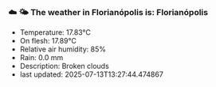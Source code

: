 ### ☁️ 🌤️  The weather in Florianópolis is: Florianópolis

- Temperature: 17.83°C
- On flesh: 17.89°C
- Relative air humidity: 85%
- Rain: 0.0 mm
- Description: Broken clouds
- last updated: 2025-07-13T13:27:44.474867
